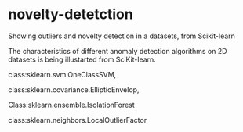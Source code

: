 # novelty-detetction
 Showing outliers and novelty detection in a datasets, from Scikit-learn
 
The characteristics of different anomaly detection algorithms on 2D datasets is being illustarted from SciKit-learn.

class:sklearn.svm.OneClassSVM, 

class:sklearn.covariance.EllipticEnvelop, 

Class:sklearn.ensemble.IsolationForest

class:sklearn.neighbors.LocalOutlierFactor


